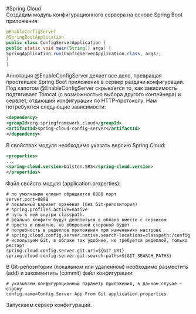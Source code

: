 #Spring Cloud  
Создадим модуль конфигурационного сервера на основе Spring Boot приложения:
```java
@EnableConfigServer
@SpringBootApplication
public class ConfigServerApplication {
public static void main(String[] args) {
SpringApplication.run(ConfigServerApplication.class, args);
}
}
```
Аннотация @EnableConfigServer делает все дело, превращая простейшее Spring Boot приложение в
сервер раздачи конфигураций. Под капотом @EnableConfigServer скрывается то, как зависимость
подтягивает Tomcat (с возможностью выбора другого контейнера) и сервлет, отдающий конфигурации
по HTTP-протоколу.
Нам потребуются следующие зависимости:
```xml
<dependency>
<groupId>org.springframework.cloud</groupId>
<artifactId>spring-cloud-config-server</artifactId>
</dependency>
```
В свойствах модуля необходимо указать версию Spring Cloud:
```xml
<properties>
...
<spring-cloud.version>Dalston.SR3</spring-cloud.version>
</properties>
```
Файл свойств модуля (application.properties):
```properties
# по умолчанию клиент обращается 8888 порт
server.port=8888
# локальный вариант хранения (без Git-репозитория)
# spring.profiles.active=native
# путь к ней внутри classpath.
# реально конфиги будут деплоиться в облако вместе с сервисом
# просто и понятно, но оборотной стороной будет
# потребность в редеплое приложения при изменениях настроек
# spring.cloud.config.server.native.search-locations=classpath:/config
# используем Git, в облаке так удобнее, не требуется редеплой, только рестарт
spring.cloud.config.server.git.uri=${GIT_URI}
spring.cloud.config.server.git.search-paths=${GIT_SEARCH_PATHS}
```
В Git-репозитории (локальном или удаленном) необходимо разместить (add) и закоммитить (commit)
файл конфигурации:
```properties
# указываем конфигурационный параметр приложения, в данном случае — строку
config.name=Config Server App From Git application.properties
```
Запускаем сервер конфигураций.

